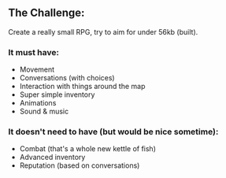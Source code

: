 ## The Challenge:
Create a really small RPG, try to aim for under 56kb (built).

### It must have:
- Movement
- Conversations (with choices)
- Interaction with things around the map
- Super simple inventory
- Animations
- Sound & music

### It doesn't need to have (but would be nice sometime):
- Combat (that's a whole new kettle of fish)
- Advanced inventory
- Reputation (based on conversations)
